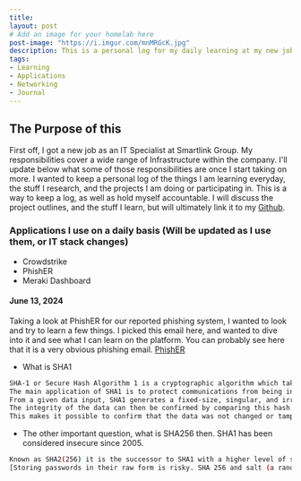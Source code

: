 ```yaml
---
title: 
layout: post
# Add an image for your homelab here
post-image: "https://i.imgur.com/mnMRGcK.jpg"
description: This is a personal log for my daily learning at my new job.
tags:
- Learning
- Applications
- Networking
- Journal
---
```


## The Purpose of this

First off, I got a new job as an IT Specialist at Smartlink Group. My responsibilities cover a wide range of Infrastructure within the company. I'll update below what some of those responsibilities are once I start taking on more. I wanted to keep a personal log of the things I am learning everyday, the stuff I research, and the projects I am doing or participating in. This is a way to keep a log, as well as hold myself accountable. I will discuss the project outlines, and the stuff I learn, but will ultimately link it to my [Github]("https://github.com/kyhomelab").

### Applications I use on a daily basis (Will be updated as I use them, or IT stack changes)
* Crowdstrike
* PhishER
* Meraki Dashboard

#### June 13, 2024
Taking a look at PhishER for our reported phishing system, I wanted to look and try to learn a few things. I picked this email here, and wanted to dive into it and see what I can learn on the platform. You can probably see here that it is a very obvious phishing email.
[PhishER](https://imgur.com/a/vz4VNNl)
- What is SHA1
```bash
SHA-1 or Secure Hash Algorithm 1 is a cryptographic algorithm which takes an input and produces a 160-bit (20-byte) hash value.
The main application of SHA1 is to protect communications from being intercepted by outside parties.
From a given data input, SHA1 generates a fixed-size, singular, and irreversible hash value. 
The integrity of the data can then be confirmed by comparing this hash value to the original hash value. 
This makes it possible to confirm that the data was not changed or tampered with in any manner during transmission.
```
- The other important question, what is SHA256 then. SHA1 has been considered insecure since 2005.
```bash
Known as SHA2(256) it is the successor to SHA1 with a higher level of security
[Storing passwords in their raw form is risky. SHA 256 and salt (a random value) are employed to securely hash passwords before storing them. When users log in, their entered password is hashed and compared to the stored hash, verifying authenticity without revealing the actual password. This shields sensitive information from potential breaches](https://medium.com/@madan_nv/a-deep-dive-into-sha-256-working-principles-and-applications-a38cccc390d4) 
